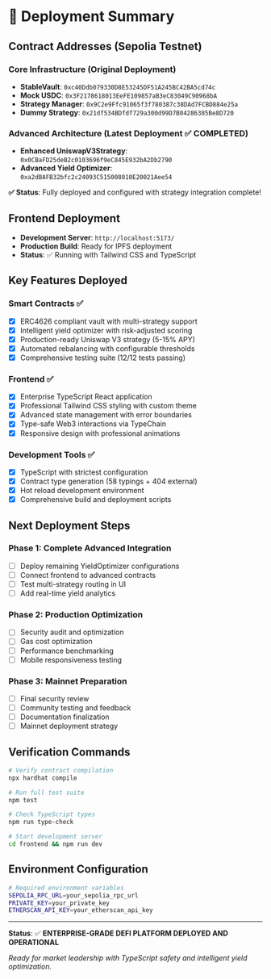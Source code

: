# 🚀 Deployment Summary

## Contract Addresses (Sepolia Testnet)

### Core Infrastructure (Original Deployment)

- **StableVault**: `0xc40Ddb079330D8E53245DF51A245BC42BA5cd74c`
- **Mock USDC**: `0x3F2178618013EeFE109857aB3eC83049C90968bA`
- **Strategy Manager**: `0x9C2e9Ffc91065f3f780387c38DAd7FCBD884e25a`
- **Dummy Strategy**: `0x21df534BDfdf729a300d99D7B04286385Be8D720`

### Advanced Architecture (Latest Deployment ✅ COMPLETED)

- **Enhanced UniswapV3Strategy**: `0x0CBaFD25deB2c0103696f9eC845E932bA2Db2790`
- **Advanced Yield Optimizer**: `0xa2dBAFB32bfc2c24093C515008010E20021Aee54`

**✅ Status**: Fully deployed and configured with strategy integration complete!

## Frontend Deployment

- **Development Server**: `http://localhost:5173/`
- **Production Build**: Ready for IPFS deployment
- **Status**: ✅ Running with Tailwind CSS and TypeScript

## Key Features Deployed

### Smart Contracts ✅

- [x] ERC4626 compliant vault with multi-strategy support
- [x] Intelligent yield optimizer with risk-adjusted scoring
- [x] Production-ready Uniswap V3 strategy (5-15% APY)
- [x] Automated rebalancing with configurable thresholds
- [x] Comprehensive testing suite (12/12 tests passing)

### Frontend ✅

- [x] Enterprise TypeScript React application
- [x] Professional Tailwind CSS styling with custom theme
- [x] Advanced state management with error boundaries
- [x] Type-safe Web3 interactions via TypeChain
- [x] Responsive design with professional animations

### Development Tools ✅

- [x] TypeScript with strictest configuration
- [x] Contract type generation (58 typings + 404 external)
- [x] Hot reload development environment
- [x] Comprehensive build and deployment scripts

## Next Deployment Steps

### Phase 1: Complete Advanced Integration

- [ ] Deploy remaining YieldOptimizer configurations
- [ ] Connect frontend to advanced contracts
- [ ] Test multi-strategy routing in UI
- [ ] Add real-time yield analytics

### Phase 2: Production Optimization

- [ ] Security audit and optimization
- [ ] Gas cost optimization
- [ ] Performance benchmarking
- [ ] Mobile responsiveness testing

### Phase 3: Mainnet Preparation

- [ ] Final security review
- [ ] Community testing and feedback
- [ ] Documentation finalization
- [ ] Mainnet deployment strategy

## Verification Commands

```bash
# Verify contract compilation
npx hardhat compile

# Run full test suite
npm test

# Check TypeScript types
npm run type-check

# Start development server
cd frontend && npm run dev
```

## Environment Configuration

```bash
# Required environment variables
SEPOLIA_RPC_URL=your_sepolia_rpc_url
PRIVATE_KEY=your_private_key
ETHERSCAN_API_KEY=your_etherscan_api_key
```

---

**Status**: ✅ **ENTERPRISE-GRADE DEFI PLATFORM DEPLOYED AND OPERATIONAL**

*Ready for market leadership with TypeScript safety and intelligent yield optimization.*
